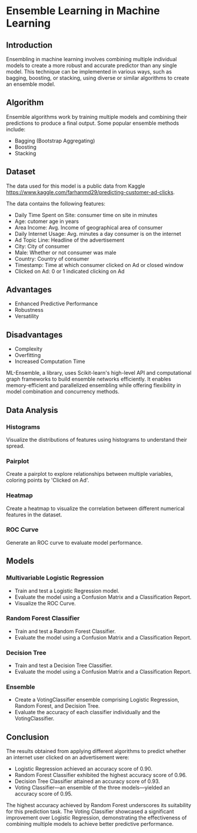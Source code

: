 # Ensemble Learning in Machine Learning

## Introduction

Ensembling in machine learning involves combining multiple individual models to create a more robust and accurate predictor than any single model. This technique can be implemented in various ways, such as bagging, boosting, or stacking, using diverse or similar algorithms to create an ensemble model.

## Algorithm

Ensemble algorithms work by training multiple models and combining their predictions to produce a final output. Some popular ensemble methods include:
- Bagging (Bootstrap Aggregating)
- Boosting
- Stacking

## Dataset 

The data used for this model is a public data from Kaggle https://www.kaggle.com/farhanmd29/predicting-customer-ad-clicks.

The data contains the following features:

- Daily Time Spent on Site: consumer time on site in minutes
- Age: cutomer age in years
- Area Income: Avg. Income of geographical area of consumer
- Daily Internet Usage: Avg. minutes a day consumer is on the internet
- Ad Topic Line: Headline of the advertisement
- City: City of consumer
- Male: Whether or not consumer was male
- Country: Country of consumer
- Timestamp: Time at which consumer clicked on Ad or closed window
- Clicked on Ad: 0 or 1 indicated clicking on Ad

## Advantages
- Enhanced Predictive Performance
- Robustness
- Versatility

## Disadvantages
- Complexity
- Overfitting
- Increased Computation Time

ML-Ensemble, a library, uses Scikit-learn's high-level API and computational graph frameworks to build ensemble networks efficiently. It enables memory-efficient and parallelized ensembling while offering flexibility in model combination and concurrency methods.

## Data Analysis

### Histograms
Visualize the distributions of features using histograms to understand their spread.

### Pairplot
Create a pairplot to explore relationships between multiple variables, coloring points by 'Clicked on Ad'.

### Heatmap
Create a heatmap to visualize the correlation between different numerical features in the dataset.

### ROC Curve
Generate an ROC curve to evaluate model performance.

## Models

### Multivariable Logistic Regression
- Train and test a Logistic Regression model.
- Evaluate the model using a Confusion Matrix and a Classification Report.
- Visualize the ROC Curve.

### Random Forest Classifier
- Train and test a Random Forest Classifier.
- Evaluate the model using a Confusion Matrix and a Classification Report.

### Decision Tree
- Train and test a Decision Tree Classifier.
- Evaluate the model using a Confusion Matrix and a Classification Report.

### Ensemble
- Create a VotingClassifier ensemble comprising Logistic Regression, Random Forest, and Decision Tree.
- Evaluate the accuracy of each classifier individually and the VotingClassifier.

## Conclusion

The results obtained from applying different algorithms to predict whether an internet user clicked on an advertisement were:

- Logistic Regression achieved an accuracy score of 0.90.
- Random Forest Classifier exhibited the highest accuracy score of 0.96.
- Decision Tree Classifier attained an accuracy score of 0.93.
- Voting Classifier—an ensemble of the three models—yielded an accuracy score of 0.95.

The highest accuracy achieved by Random Forest underscores its suitability for this prediction task. The Voting Classifier showcased a significant improvement over Logistic Regression, demonstrating the effectiveness of combining multiple models to achieve better predictive performance.

